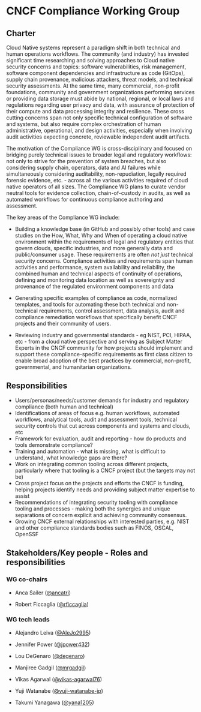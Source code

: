 # CNCF Compliance Working Group

## Charter

Cloud Native systems represent a paradigm shift in both technical and human operations workflows.  The community (and industry) has invested significant time researching and solving
approaches to Cloud native security concerns and topics: software vulnerabilities, risk management, software component dependencies and infrastructure as code (GitOps), supply chain
provenance, malicious attackers, threat models, and technical security assessments.  At the same time, many commercial, non-profit foundations, community and government organizations
performing services or providing data storage must abide by national, regional, or local laws and regulations regarding user privacy and data, with assurance of protection of their compute
and data processing integrity and resilience. These cross cutting concerns span not only specific technical configuration of software and systems, but also require complex orchestration of
human administrative, operational, and design activities, especially when involving  audit activities expecting concrete, reviewable independent audit artifacts.

The motivation of the Compliance WG is cross-disciplinary and focused on bridging purely technical issues to broader legal and regulatory workflows: not only to strive for the prevention
of system breaches, but also considering supply chain, operators, data and AI failures while simultaneously considering auditability, non-repudiation, legally required forensic evidence,
etc. - across all the various activities required of cloud native operators of all sizes. The Compliance WG plans to curate vendor neutral tools for evidence collection, chain-of-custody
in audits, as well as automated workflows for continuous compliance authoring and assessment.

The key areas of the Compliance WG include:

- Building a knowledge base (in GitHub and possibly other tools) and case studies on the How, What, Why and When of operating a cloud native environment within the requirements of legal
and regulatory entities that govern clouds, specific industries, and more generally data and public/consumer usage. These requirements are often _not just_  technical security concerns.
Compliance activities and requirements span human activities and performance, system availability and reliability, the combined human and technical aspects of continuity of operations,
defining and monitoring data location as well as sovereignty and provenance of the regulated environment components and data

- Generating specific examples of compliance as code, normalized templates, and tools for automating these both technical and non-technical requirements, control assessment, data analysis,
audit and compliance remediation workflows that specifically benefit CNCF projects and their community of users.

- Reviewing industry and governmental standards - eg NIST, PCI, HIPAA, etc - from a cloud native perspective and serving as Subject Matter Experts in the CNCF community for how projects
should implement and support these compliance-specific requirements as first class citizen to enable broad adoption of the best practices by commercial, non-profit, governmental, and
humanitarian organizations.

## Responsibilities

<!-- cSpell:disable -->

- Users/personas/needs/customer demands for industry and regulatory compliance (both human and technical)
- Identifications of areas of focus e.g. human workflows, automated workflows, analytical tools, audit and assessment tools, technical security controls that cut across components and systems and clouds, etc
- Framework for evaluation, audit and reporting - how do products and tools demonstrate compliance?
- Training and automation - what is missing, what is difficult to understand, what knowledge gaps are there?
- Work on integrating common tooling across different projects, particularly where that tooling is a CNCF project (but the targets may not be)
- Cross project focus on the projects and efforts the CNCF is funding, helping projects identify needs and providing subject matter expertise to assist
- Recommendations of integrating security tooling with compliance tooling and processes - making both the synergies and unique separations of concern explicit and achieving community consensus.
- Growing CNCF external relationships with interested parties, e.g. NIST and other compliance standards bodies such as FINOS, OSCAL, OpenSSF

## Stakeholders/Key people - Roles and responsibilities

<!-- cSpell:disable -->

### WG co-chairs

- Anca Sailer ([@ancatri](https://github.com/ancatri))

- Robert Ficcaglia ([@rficcaglia](https://github.com/rficcaglia))

### WG tech leads

- Alejandro Leiva ([@AleJo2995](https://github.com/AleJo2995))

- Jennifer Power ([@jpower432](https://github.com/jpower432))

- Lou DeGenaro ([@degenaro](https://github.com/degenaro))

- Manjiree Gadgil ([@mrgadgil](https://github.com/mrgadgil))

- Vikas Agarwal ([@vikas-agarwal76](https://github.com/vikas-agarwal76))

- Yuji Watanabe ([@yuji-watanabe-jp](https://github.com/yuji-watanabe-jp))

- Takumi Yanagawa ([@yana1205](https://github.com/yana1205))
